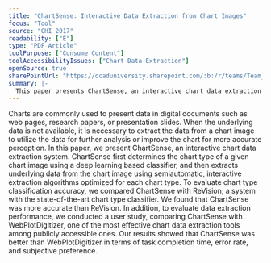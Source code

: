 ```yaml
---
title: "ChartSense: Interactive Data Extraction from Chart Images"
focus: "Tool"
source: "CHI 2017"
readability: ["E"]
type: "PDF Article"
toolPurpose: ["Consume Content"]
toolAccessibilityIssues: ["Chart Data Extraction"]
openSource: true
sharePointUrl: "https://ocaduniversity.sharepoint.com/:b:/r/teams/Team_WeCount/Shared%20Documents/Resources%20and%20Tools/Literature%20(curated)/ChartSense%20Interactive%20Data%20Extraction%20from%20Chart%20Images.pdf?csf=1&web=1&e=b20IPB"
summary: |-
  This paper presents ChartSense, an interactive chart data extraction system that determines the chart type of a given chart image using a deep learning based classifier and then extracts underlying data from the chart image using extraction algorithms optimized for each chart type. 
---
```

Charts are commonly used to present data in digital documents such as web pages, research papers, or presentation slides. When the underlying data is not available, it is necessary to extract the data from a chart image to utilize the data for further analysis or improve the chart for more accurate perception. In this paper, we present ChartSense, an interactive chart data extraction system. ChartSense first determines the chart type of a given chart image using a deep learning based classifier, and then extracts underlying data from the chart image using semiautomatic, interactive extraction algorithms optimized for each chart type. To evaluate chart type classification accuracy, we compared ChartSense with ReVision, a system with the state-of-the-art chart type classifier. We found that ChartSense was more accurate than ReVision. In addition, to evaluate data extraction performance, we conducted a user study, comparing ChartSense with WebPlotDigitizer, one of the most effective chart data extraction tools among publicly accessible ones. Our results showed that ChartSense was better than WebPlotDigitizer in terms of task completion time, error rate, and subjective preference.

